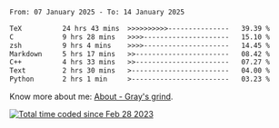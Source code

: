 <!--START_SECTION:waka-->

```txt
From: 07 January 2025 - To: 14 January 2025

TeX          24 hrs 43 mins  >>>>>>>>>>---------------   39.39 %
C            9 hrs 28 mins   >>>>---------------------   15.10 %
zsh          9 hrs 4 mins    >>>>---------------------   14.45 %
Markdown     5 hrs 17 mins   >>-----------------------   08.42 %
C++          4 hrs 33 mins   >>-----------------------   07.27 %
Text         2 hrs 30 mins   >------------------------   04.00 %
Python       2 hrs 1 min     >------------------------   03.23 %
```

<!--END_SECTION:waka-->

<!-- [![grayxu's github stats](https://github-readme-stats.vercel.app/api?username=grayxu&count_private=true&show_icons=true)](https://github.com/grayxu) -->

Know more about me: [About - Gray's grind](https://www.grayxu.cn/).
<p align="left">
  <a href="https://wakatime.com/@c69eb31e-43a1-463f-8968-c3449e386f57"><img src="https://wakatime.com/badge/user/c69eb31e-43a1-463f-8968-c3449e386f57.svg" title="Total time coded since Feb 28 2023" /></a>
</p>

